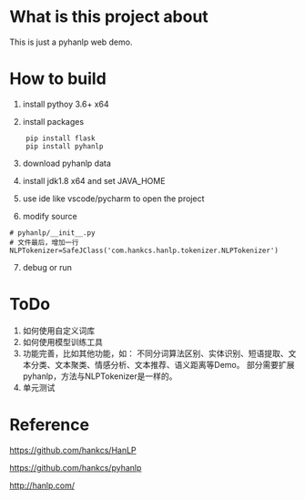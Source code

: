 What is this project about
=========
This is just a pyhanlp web demo. 


How to build
============
1. install pythoy 3.6+ x64

2. install packages

```shell
    pip install flask
    pip install pyhanlp
```

3. download pyhanlp data

4. install jdk1.8 x64 and set JAVA_HOME

5. use ide like vscode/pycharm to open the project

6. modify source
```shell
# pyhanlp/__init__.py
# 文件最后，增加一行
NLPTokenizer=SafeJClass('com.hankcs.hanlp.tokenizer.NLPTokenizer')
```
7. debug or run


ToDo
=========
1. 如何使用自定义词库
2. 如何使用模型训练工具
3. 功能完善，比如其他功能，如：
不同分词算法区别、实体识别、短语提取、文本分类、文本聚类、情感分析、文本推荐、语义距离等Demo。
部分需要扩展pyhanlp，方法与NLPTokenizer是一样的。
4. 单元测试


Reference
=========
https://github.com/hankcs/HanLP

https://github.com/hankcs/pyhanlp

http://hanlp.com/
